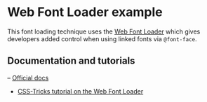 # Web Font Loader example

This font loading technique uses the [Web Font Loader](https://github.com/typekit/webfontloader) which gives developers added control when using linked fonts via `@font-face`.


## Documentation and tutorials

– [Official docs](https://github.com/typekit/webfontloader)
- [CSS-Tricks tutorial on the Web Font Loader](https://css-tricks.com/loading-web-fonts-with-the-web-font-loader/)



